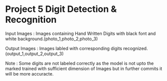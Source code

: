 # Project 5 Digit Detection & Recognition

Input Images : Images containing Hand Written Digits with black font and white background.(photo_1,photo_2,photo_3)

Output Images : Images labled with corresponding digits recognized.(output_1,output_2,output_3)

Note : Some digits are not labeled correctly as the model is not upto the marked trained with sufficient dimension of Images but in further commits it will be more accuracte.
